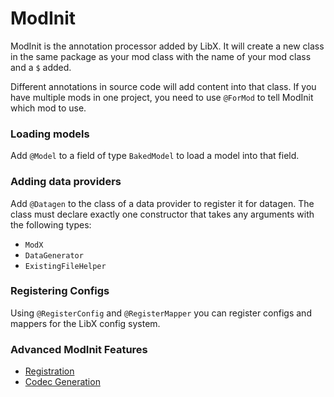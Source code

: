 # ModInit

ModInit is the annotation processor added by LibX.
It will create a new class in the same package as your mod class with the name of your mod class and a `$` added.

Different annotations in source code will add content into that class.
If you have multiple mods in one project, you need to use `@ForMod` to tell ModInit which mod to use.

### Loading models

Add `@Model` to a field of type `BakedModel` to load a model into that field.

### Adding data providers

Add `@Datagen` to the class of a data provider to register it for datagen.
The class must declare exactly one constructor that takes any arguments with the following types:
  * `ModX`
  * `DataGenerator`
  * `ExistingFileHelper`

### Registering Configs

Using `@RegisterConfig` and `@RegisterMapper` you can register configs and mappers for the LibX config system.

### Advanced ModInit Features

  * [Registration](./ModInitRegistration)
  * [Codec Generation](./ModInitCodecs)
  

